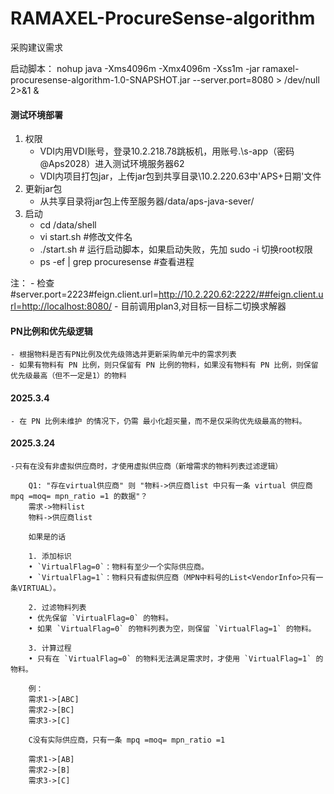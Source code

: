 # RAMAXEL-ProcureSense-algorithm

采购建议需求

启动脚本：
nohup java -Xms4096m -Xmx4096m -Xss1m -jar ramaxel-procuresense-algorithm-1.0-SNAPSHOT.jar --server.port=8080 >
/dev/null 2>&1 &
#### 测试环境部署
1. 权限
    - VDI内用VDI账号，登录10.2.218.78跳板机，用账号.\s-app（密码@Aps2028）进入测试环境服务器62
    - VDI内项目打包jar，上传jar包到共享目录\\10.2.220.63中'APS+日期'文件
2. 更新jar包
   - 从共享目录将jar包上传至服务器/data/aps-java-sever/
3. 启动
   - cd /data/shell 
   - vi start.sh #修改文件名
   - ./start.sh # 运行启动脚本，如果启动失败，先加 sudo -i 切换root权限
   - ps -ef | grep procuresense #查看进程

注：
    - 检查#server.port=2223#feign.client.url=http://10.2.220.62:2222/##feign.client.url=http://localhost:8080/
    - 目前调用plan3,对目标一目标二切换求解器


#### PN比例和优先级逻辑

    - 根据物料是否有PN比例及优先级筛选并更新采购单元中的需求列表
    - 如果有物料有 PN 比例，则只保留有 PN 比例的物料，如果没有物料有 PN 比例，则保留优先级最高（但不一定是1）的物料

#### 2025.3.4

    - 在 PN 比例未维护 的情况下，仍需 最小化超买量，而不是仅采购优先级最高的物料。

#### 2025.3.24

    -只有在没有非虚拟供应商时，才使用虚拟供应商（新增需求的物料列表过滤逻辑）

        Q1: "存在virtual供应商" 则 "物料->供应商list 中只有一条 virtual 供应商 mpq =moq= mpn_ratio =1 的数据"？
        需求->物料list
        物料->供应商list

        如果是的话

        1. 添加标识
        • `VirtualFlag=0`：物料有至少一个实际供应商。
        • `VirtualFlag=1`：物料只有虚拟供应商（MPN中料号的List<VendorInfo>只有一条VIRTUAL）。

        2. 过滤物料列表
        • 优先保留 `VirtualFlag=0` 的物料。
        • 如果 `VirtualFlag=0` 的物料列表为空，则保留 `VirtualFlag=1` 的物料。

        3. 计算过程
        • 只有在 `VirtualFlag=0` 的物料无法满足需求时，才使用 `VirtualFlag=1` 的物料。

        例：
        需求1->[ABC]
        需求2->[BC]
        需求3->[C]

        C没有实际供应商，只有一条 mpq =moq= mpn_ratio =1

        需求1->[AB]
        需求2->[B]
        需求3->[C]







